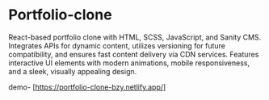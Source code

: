 # Portfolio-clone

React-based portfolio clone with HTML, SCSS, JavaScript, and Sanity
CMS.
Integrates APIs for dynamic content, utilizes versioning for future
compatibility, and ensures fast content delivery via CDN services. Features interactive UI elements with modern animations, mobile
responsiveness, and a sleek, visually appealing design.

demo- [https://portfolio-clone-bzy.netlify.app/]
